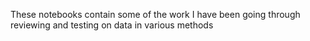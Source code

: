 These notebooks contain some of the work I have been going through reviewing and testing on data in various methods
